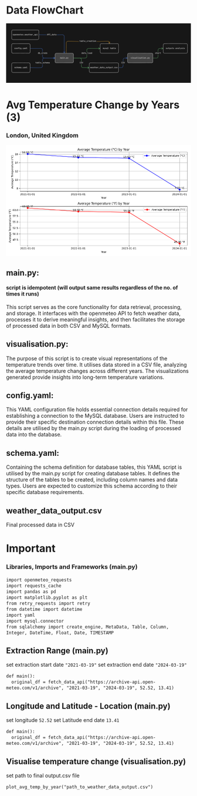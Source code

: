 # Data FlowChart
![Workflow](workflow.png)

# Avg Temperature Change by Years (3)
### London, United Kingdom
![Workflow](tempchange.png)

## main.py:
#### script is idempotent (will output same results regardless of the no. of times it runs)
This script serves as the core functionality for data retrieval, processing, and storage. It interfaces with the openmeteo API to fetch weather data, processes it to derive meaningful insights, and then facilitates the storage of processed data in both CSV and MySQL formats.

## visualisation.py:
The purpose of this script is to create visual representations of the temperature trends over time. It utilises data stored in a CSV file, analyzing the average temperature changes across different years. The visualizations generated provide insights into long-term temperature variations.

## config.yaml:
This YAML configuration file holds essential connection details required for establishing a connection to the MySQL database. Users are instructed to provide their specific destination connection details within this file. These details are utilised by the main.py script during the loading of processed data into the database.

## schema.yaml:
Containing the schema definition for database tables, this YAML script is utilised by the main.py script for creating database tables. It defines the structure of the tables to be created, including column names and data types. Users are expected to customize this schema according to their specific database requirements.

## weather_data_output.csv
Final processed data in CSV

# Important
### Libraries, Imports and Frameworks (main.py)
  ```
  import openmeteo_requests
  import requests_cache
  import pandas as pd 
  import matplotlib.pyplot as plt
  from retry_requests import retry
  from datetime import datetime
  import yaml
  import mysql.connector
  from sqlalchemy import create_engine, MetaData, Table, Column, Integer, DateTime, Float, Date, TIMESTAMP
  ```
## Extraction Range (main.py)
set extraction start date ```"2021-03-19"```
set extraction end date ```"2024-03-19"```
  ```
  def main():
    original_df = fetch_data_api("https://archive-api.open-meteo.com/v1/archive", "2021-03-19", "2024-03-19", 52.52, 13.41)
  ```
## Longitude and Latitude - Location (main.py)
set longitude ```52.52```
set Latitude end date ```13.41```
  ```
  def main():
    original_df = fetch_data_api("https://archive-api.open-meteo.com/v1/archive", "2021-03-19", "2024-03-19", 52.52, 13.41)
  ```
## Visualise temperature change (visualisation.py)
set path to final output.csv file
  ```
  plot_avg_temp_by_year("path_to_weather_data_output.csv")
  ```

  
